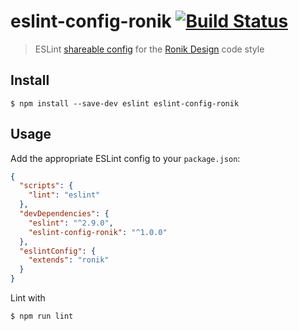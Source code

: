 # eslint-config-ronik [![Build Status](https://travis-ci.org/ronik-design/eslint-config-ronik.svg?branch=master)](https://travis-ci.org/ronik-design/eslint-config-ronik)

> ESLint [shareable config](http://eslint.org/docs/developer-guide/shareable-configs.html) for the [Ronik Design](http://www.ronikdesign.com) code style


## Install

```
$ npm install --save-dev eslint eslint-config-ronik
```


## Usage

Add the appropriate ESLint config to your `package.json`:

```json
{
  "scripts": {
    "lint": "eslint"
  },
  "devDependencies": {
    "eslint": "^2.9.0",
    "eslint-config-ronik": "^1.0.0"
  },
  "eslintConfig": {
    "extends": "ronik"
  }
}
```

Lint with

```sh
$ npm run lint
```
